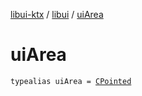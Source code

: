 [libui-ktx](../index.md) / [libui](index.md) / [uiArea](./ui-area.md)

# uiArea

`typealias uiArea = `[`CPointed`](../kotlinx.cinterop/-c-pointed/index.md)